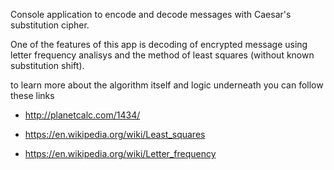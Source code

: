 Console application to encode and decode messages with Caesar's substitution cipher.

One of the features of this app is decoding of encrypted message using letter frequency analisys and the method of least squares (without known substitution shift).

to learn more about the algorithm itself and logic underneath you can follow these links 

* http://planetcalc.com/1434/

* https://en.wikipedia.org/wiki/Least_squares

* https://en.wikipedia.org/wiki/Letter_frequency